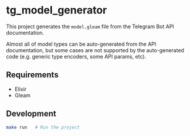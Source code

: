 # tg_model_generator

This project generates the `model.gleam` file from the Telegram Bot API documentation.

Almost all of model types can be auto-generated from the API documentation, but some cases are not supported by the auto-generated code (e.g. generic type encoders, some API params, etc).

## Requirements

- Elixir
- Gleam

## Development

```sh
make run   # Run the project
```
